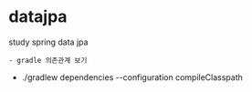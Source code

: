 # datajpa
study spring data jpa  

`- gradle 의존관계 보기`  
 - ./gradlew dependencies --configuration compileClasspath  
